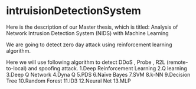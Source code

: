 # intruisionDetectionSystem
Here is the description of our Master thesis, which is titled:
Analysis of Network Intrusion Detection System (NIDS) with Machine Learning

We are going to detect zero day attack using reinforcement learning algorithm.

Here we will use following algorithm to detect DDoS , Probe , R2L (remote-to-local) and spoofing attack.
1.Deep Reinforcement Learning
2.Q learning
3.Deep Q Network
4.Dyna Q
5.PDS
6.Naïve Bayes
7.SVM
8.k-NN
9.Decision Tree
10.Random Forest
11.ID3
12.Neural Net
13.MLP

